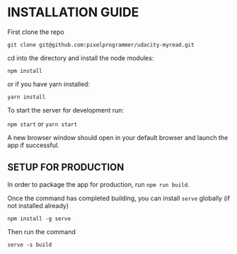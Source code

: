 # INSTALLATION GUIDE

First clone the repo

`git clone git@github.com:pixelprogrammer/udacity-myread.git`

cd into the directory and install the node modules:

`npm install`

or if you have yarn installed:

`yarn install`

To start the server for development run:

`npm start` or `yarn start`

A new browser window should open in your default browser and launch the app if successful.

## SETUP FOR PRODUCTION

In order to package the app for production, run `npm run build`.

Once the command has completed building, you can install `serve` globally (if not installed already)

`npm install -g serve`

Then run the command

`serve -s build`
